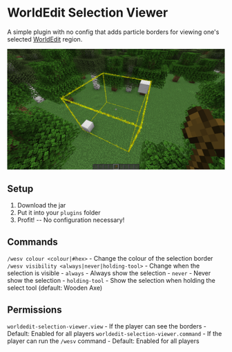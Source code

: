 # WorldEdit Selection Viewer

A simple plugin with no config that adds particle borders for viewing one's
selected [WorldEdit](https://enginehub.org/worldedit) region.

![screenshot](https://raw.githubusercontent.com/funnyboy-roks/worldedit-selection-viewer/main/img/screenshot.png)

## Setup

1. Download the jar
2. Put it into your `plugins` folder
3. Profit! -- No configuration necessary!

## Commands

`/wesv colour <colour|#hex>` - Change the colour of the selection border
`/wesv visibility <always|never|holding-tool>` - Change when the selection is visible
    - `always` - Always show the selection
    - `never` - Never show the selection
    - `holding-tool` - Show the selection when holding the select tool (default: Wooden Axe)

## Permissions

`worldedit-selection-viewer.view` - If the player can see the borders
    - Default: Enabled for all players
`worldedit-selection-viewer.command` - If the player can run the `/wesv` command
    - Default: Enabled for all players
